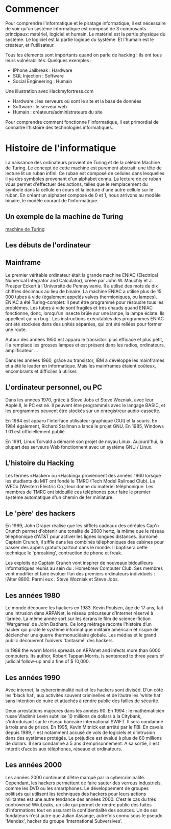 # Commencer

Pour comprendre l'informatique et le piratage informatique, il est nécessaire de voir qu'un système informatique est composé de 3 composants principaux: matériel, logiciel et humain. Le matériel est la partie physique du système. Le logiciel est la partie logique du système. Et l'humain est le créateur, et l'utilisateur.

Tous les élements sont importants quand on parle de hacking : ils ont tous leurs vulnérabilités. Quelques exemples :

* IPhone Jailbreak : Hardware
* SQL Injection : Software
* Social Engineering : Humain

Une illustration avec Hackmyfortress.com

* Hardware : les serveurs où sont le site et la base de données
* Software : le serveur web
* Humain : créateurs/administrateurs du site

Pour comprendre comment fonctionne l'informatique, il est primordial de connaitre l'histoire des technologies informatiques.


# Histoire de l'informatique

La naissance des ordinateurs provient de Turing et de la célèbre Machine de Turing. Le concept de cette machine est purement abstrait: une tête de lecture lit un ruban infini. Ce ruban est composé de cellules dans lesquelles il ya des symboles provenant d'un alphabet connu. La lecture de ce ruban vous permet d'effectuer des actions, telles que le remplacement du symbole dans la cellule en cours et la lecture d'une autre cellule sur le ruban. En créant un alphabet composé de 0 et 1, nous arrivons au modèle binaire, le modèle courant de l'informatique.

## Un exemple de la machine de Turing

[machine de Turing](https://interstices.info/autres/grains-int/machine-turing/index.html)

## Les débuts de l'ordinateur

## Mainframe

Le premier véritable ordinateur était la grande machine ENIAC (Electrical Numerical Integrator and Calculator), créée par John W. Mauchly et J. Presper Eckert à l'Université de Pennsylvanie. Il a utilisé des mots de dix chiffres décimaux au lieu de binaire. La machine ENIAC a utilisé plus de 15 000 tubes à vide (également appelés valves thermioniques, ou lampes). ENIAC a été Turing-complet: il peut être programmé pour résoudre tous les problèmes. Les tubes à vide sont fragiles et très chauds quand ENIAC fonctionne, donc, lorsqu'un insecte brûle sur une lampe, la lampe éclate. Ils appellent ça: un bug . Les instructions exécutables des programmes ENIAC ont été stockées dans des unités séparées, qui ont été reliées pour former une route.

Autour des années 1950 est apparu le transistor: plus efficace et plus petit, il a remplacé les grosses lampes et est présent dans les radios, ordinateurs, amplificateur ...

Dans les années 1960, grâce au transistor, IBM a développé les mainframes et a été le leader en informatique. Mais les mainframes étaient coûteux, encombrants et difficiles à utiliser.

## L'ordinateur personnel, ou PC

Dans les années 1970, grâce à Steve Jobs et Steve Wozniak, avec leur Apple II, le PC est né. Il peuvent être programmés avec le langage BASIC, et les programmes peuvent être stockés sur un enregistreur audio-cassette.

En 1984 est apparu l'interface utilisateur graphique (GUI) et la souris. En 1984 également, Richard Stallman a lancé le projet GNU. En 1985, Windows 1.01 est officiellement publié.

En 1991, Linux Torvald a démarré son projet de noyau Linux. Aujourd'hui, la plupart des serveurs Web fonctionnent avec un système GNU / Linux.

## L'histoire du Hacking

Les termes «Hacker» ou «Hacking» proviennent des années 1960 lorsque les étudiants du MIT ont fondé le TMRC (Tech Model Railroad Club). La WECo (Western Electric Co.) leur donne du matériel téléphonique. Les membres de TMRC ont bidouillé ces téléphones pour faire le premier système automatique d'un chemin de fer miniature.

## Le 'père' des hackers

En 1969, John Draper réalise que les sifflets cadeaux des céréales Cap'n Crunch permet d'obtenir une tonalité de 2600 hertz, la même que le réseau téléphonique d'AT&T pour activer les lignes longues distances. Surnomé Captain Crunch, il siffle dans les combinés téléphoniques des cabines pour passer des appels gratuits partout dans le monde. Il baptisera cette technique le 'phreaking', contraction de phone et freak.

Les exploits de Captain Crunch vont inspirer de nouveaux bidouilleurs informatiques réunis au sein du : Homebrew Computer Club. Ses membres vont modifier et faire évoluer l’un des premiers ordinateurs individuels : l’Alter 8800. Parmi eux : Steve Wozniak et Steve Jobs.

## Les années 1980

Le monde découvre les hackers en 1983. Kevin Poulsen, âgé de 17 ans, fait une intrusion dans ARPANet, le réseau précurseur d’Internet réservé à l’armée. La même année sort sur les écrans le film de science-fiction 'Wargames' de John Badham. Ce long métrage raconte l'histoire d’un hacker qui pirate le système informatique militaire américain et risque de déclencher une guerre thermonucléaire globale. Les médias et le grand public découvrent l’univers 'fantasmé' des hackers.

In 1988 the worm Morris spreads on ARPAnet and infects more than 6000 computers. Its author, Robert Tappan Morris, is sentenced to three years of judicial follow-up and a fine of $ 10,000.

## Les années 1990

Avec internet, la cybercriminalité nait et les hackers sont diviséd. D’un côté les 'black hat', aux activités souvent criminelles et de l’autre les 'white hat' sans intention de nuire et attachés à rendre public des failles de sécurité.

Deux arrestations majeures dans les années 90. En 1994 : le mathématicien russe Vladimir Levin subtilise 10 millions de dollars à la Citybank, s'introduisant sur le réseau bancaire international SWIFT. Il sera condamné à trois ans de prison. En 1995, Kevin Mitnick est arrêté par le FBI. En cavale depuis 1989, il est notamment accusé de vols de logiciels et d’intrusion dans des systèmes protégés. Le préjudice est évalué à plus de 80 millions de dollars. Il sera condamné à 5 ans d’emprisonnement. A sa sortie, il est interdit d’accès aux téléphones, réseaux et ordinateurs.

## Les années 2000

Les années 2000 continuent d’être marqué par la cybercriminalité. Cependant, les hackers permettent de faire sauter des verrous industriels, comme les DVD ou les smartphones. Le développement de groupes politisés qui utilisent les techniques des hackers pour leurs actions militantes est une autre tendance des années 2000. C’est le cas du très controversé WikiLeaks, un site qui permet de rendre public des fuites d’informations tout en assurant la confidentialité des sources. Un de ses fondateurs n’est autre que Julian Assange, autrefois connu sous le pseudo 'Mendax', hacker du groupe 'International Subversives'.



